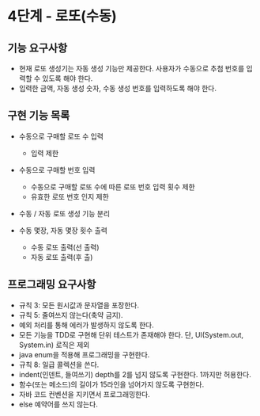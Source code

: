 

# 4단계 - 로또(수동)

## 기능 요구사항
- 현재 로또 생성기는 자동 생성 기능만 제공한다. 사용자가 수동으로 추첨 번호를 입력할 수 있도록 해야 한다.
- 입력한 금액, 자동 생성 숫자, 수동 생성 번호를 입력하도록 해야 한다.


## 구현 기능 목록
- 수동으로 구매할 로또 수 입력
    - 입력 제한

- 수동으로 구매할 번호 입력
    - 수동으로 구매할 로또 수에 따른 로또 번호 입력 횟수 제한
    - 유효한 로또 번호 인지 제한

- 수동 / 자동 로또 생성 기능 분리

- 수동 몇장, 자동 몇장 횟수 출력
    - 수동 로또 출력(선 출력)
    - 자동 로또 출력(후 출)


## 프로그래밍 요구사항
- 규칙 3: 모든 원시값과 문자열을 포장한다.
- 규칙 5: 줄여쓰지 않는다(축약 금지).
- 예외 처리를 통해 에러가 발생하지 않도록 한다.
- 모든 기능을 TDD로 구현해 단위 테스트가 존재해야 한다. 단, UI(System.out, System.in) 로직은 제외
- java enum을 적용해 프로그래밍을 구현한다.
- 규칙 8: 일급 콜렉션을 쓴다.
- indent(인덴트, 들여쓰기) depth를 2를 넘지 않도록 구현한다. 1까지만 허용한다.
- 함수(또는 메소드)의 길이가 15라인을 넘어가지 않도록 구현한다.
- 자바 코드 컨벤션을 지키면서 프로그래밍한다.
- else 예약어를 쓰지 않는다.
